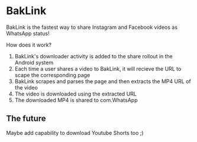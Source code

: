 # BakLink

BakLink is the fastest way to share Instagram and Facebook videos as WhatsApp status!

How does it work?
1) BakLink's downloader activity is added to the share rollout in the Android system
2) Each time a user shares a video to BakLink, it will recieve the URL to scape the corresponding page
3) BakLink scrapes and parses the page and then extracts the MP4 URL of the video
4) The video is downloaded using the extracted URL
5) The downloaded MP4 is shared to com.WhatsApp

## The future

Maybe add capability to download Youtube Shorts too ;)
